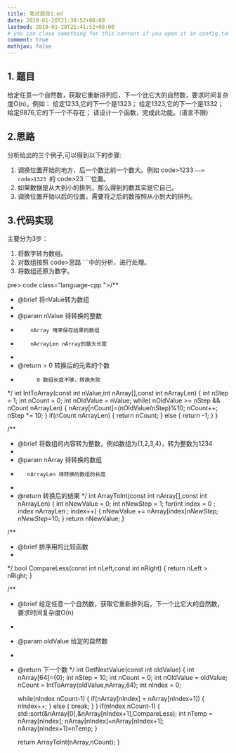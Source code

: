 ```yaml
---
title: 笔试题目1.md
date: 2019-01-20T21:38:52+08:00
lastmod: 2019-01-28T21:41:52+08:00
# you can close something for this content if you open it in config.toml.
comment: true
mathjax: false
---
```


## 1. 题目    

给定任意一个自然数，获取它重新排列后，下一个比它大的自然数，要求时间复杂度O(n)。例如：
        给定1233,它的下一个是1323；
        给定1323,它的下一个是1332；
        给定9876,它的下一个不存在；
        请设计一个函数，完成此功能。(语言不限)

## 2.思路    

分析给出的三个例子,可以得到以下的步骤:
1. 调换位置开始的地方，后一个数比前一个数大。例如 code>1233 ```——> code>1323 ```的 code>23 ```位置。
2. 如果数据是从大到小的排列，那么得到的数其实是它自己。
3. 调换位置开始以后的位置，需要将之后的数按照从小到大的排列。

## 3.代码实现    

主要分为3步：
1. 将数字转为数组。
2. 对数组按照 code>思路 ```中的分析，进行处理。
3. 将数组还原为数字。

 pre> code class="language-cpp ">/**
 * @brief 将nValue转为数组
 * 
 * @param  nValue 待转换的整数
 *         nArray 用来保存结果的数组
 *         nArrayLen nArray的最大长度
 * 
 * @return > 0 转换后的元素的个数
 *           0 数组长度不够，转换失败
 */
int IntToArray(const int nValue,int nArray[],const int nArrayLen)
{
    int nStep = 1;
    int nCount = 0;
    int nOldValue = nValue;
    while( nOldValue >= nStep && 
           nCount   nArrayLen)
    {
        nArray[nCount]=(nOldValue/nStep)%10;
        nCount++;
        nStep *= 10;
    }
    if(nCount   nArrayLen)
    {
        return nCount;
    }
    else
    {
        return -1;
    }
}


/**
 * @brief 将数组的内容转为整数，例如数组为{1,2,3,4}，转为整数为1234
 * 
 * @param nArray 待转换的数组
 *        nArrayLen 待转换的数组的长度
 * 
 * @return 转换后的结果
 */
int ArrayToInt(const int nArray[],const int nArrayLen)
{
    int nNewValue = 0;
    int nNewStep = 1;
    for(int index = 0 ; index   nArrayLen ; index++)
    {
        nNewValue += nArray[index]*nNewStep;
        nNewStep*=10;
    }
    return nNewValue;
}

/**
 * @brief 排序用的比较函数
 * 
 */
bool CompareLess(const int nLeft,const int nRight)
{
    return nLeft > nRight;
}

/**
 * @brief 给定任意一个自然数，获取它重新排列后，下一个比它大的自然数，要求时间复杂度O(n)
 * 
 * @param oldValue 给定的自然数
 * 
 * @return 下一个数
 */
int GetNextValue(const int oldValue)
{
    int nArray[64]={0};
    int nStep = 10;
    int nCount = 0;
    int nOldValue = oldValue;
    nCount = IntToArray(oldValue,nArray,64);
    int nIndex = 0;

    while(nIndex   nCount-1)
    {
        if(nArray[nIndex]  = nArray[nIndex+1])
        {
            nIndex++;
        }
        else
        {
            break;
        }
    }
    if(nIndex   nCount-1)
    {
        std::sort(&nArray[0],&nArray[nIndex+1],CompareLess);
        int nTemp = nArray[nIndex];
        nArray[nIndex]=nArray[nIndex+1];
        nArray[nIndex+1]=nTemp;
    }

    return ArrayToInt(nArray,nCount);
}

 ``` /pre>
